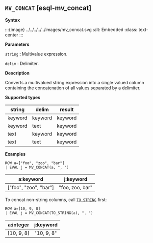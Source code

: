 ## `MV_CONCAT` [esql-mv_concat]

**Syntax**

:::{image} ../../../../../images/mv_concat.svg
:alt: Embedded
:class: text-center
:::

**Parameters**

`string`
:   Multivalue expression.

`delim`
:   Delimiter.

**Description**

Converts a multivalued string expression into a single valued column containing the concatenation of all values separated by a delimiter.

**Supported types**

| string | delim | result |
| --- | --- | --- |
| keyword | keyword | keyword |
| keyword | text | keyword |
| text | keyword | keyword |
| text | text | keyword |

**Examples**

```esql
ROW a=["foo", "zoo", "bar"]
| EVAL j = MV_CONCAT(a, ", ")
```

| a:keyword | j:keyword |
| --- | --- |
| ["foo", "zoo", "bar"] | "foo, zoo, bar" |

To concat non-string columns, call [`TO_STRING`](../../esql-functions-operators.md#esql-to_string) first:

```esql
ROW a=[10, 9, 8]
| EVAL j = MV_CONCAT(TO_STRING(a), ", ")
```

| a:integer | j:keyword |
| --- | --- |
| [10, 9, 8] | "10, 9, 8" |


